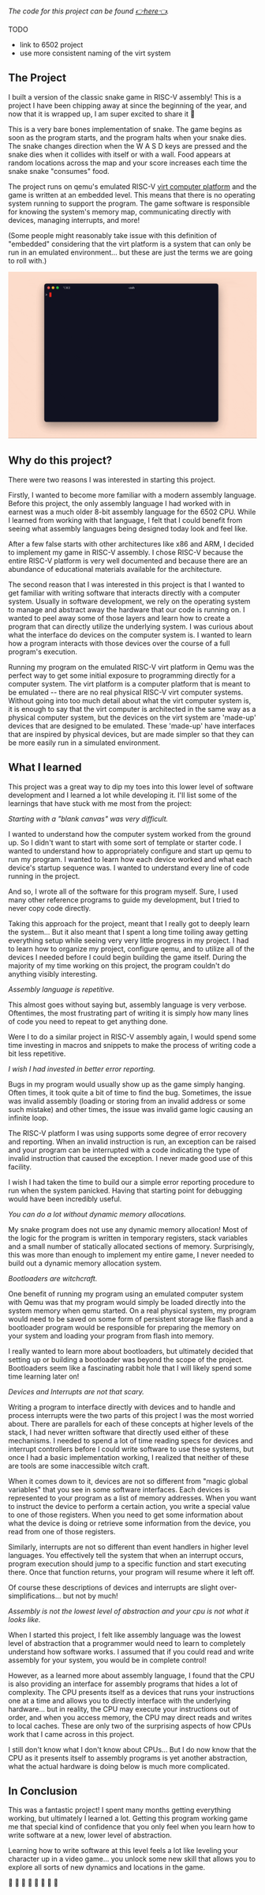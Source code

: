 _The code for this project can be found [👉here👈](https://github.com/bcarlborg/snake-game-in-riscv-assembly)._

TODO
- link to 6502 project
- use more consistent naming of the virt system


## The Project
I built a version of the classic snake game in RISC-V assembly! This is a project I have been chipping away at since the beginning of the year, and now that it is wrapped up, I am super excited to share it 🤗

This is a very bare bones implementation of snake. The game begins as soon as the program starts, and the program halts when your snake dies. The snake changes direction when the W A S D keys are pressed and the snake dies when it collides with itself or with a wall. Food appears at random locations across the map and your score increases each time the snake snake "consumes" food.

The project runs on qemu's emulated RISC-V [virt computer platform](https://www.qemu.org/docs/master/system/riscv/virt.html) and the game is written at an embedded level. This means that there is no operating system running to support the program. The game software is responsible for knowing the system's memory map, communicating directly with devices, managing interrupts, and more!

(Some people might reasonably take issue with this definition of "embedded" considering that the virt platform is a system that can only be run in an emulated environment... but these are just the terms we are going to roll with.)

![snake like game demo](snake-final-demo.gif)

## Why do this project?
There were two reasons I was interested in starting this project.

Firstly, I wanted to become more familiar with a modern assembly language. Before this project, the only assembly language I had worked with in earnest was a much older 8-bit assembly language for the 6502 CPU. While I learned from working with that language, I felt that I could benefit from seeing what assembly languages being designed today look and feel like.

After a few false starts with other architectures like x86 and ARM, I decided to implement my game in RISC-V assembly. I chose RISC-V because the entire RISC-V platform is very well documented and because there are an abundance of educational materials available for the architecture.

The second reason that I was interested in this project is that I wanted to get familiar with writing software that interacts directly with a computer system. Usually in software development, we rely on the operating system to manage and abstract away the hardware that our code is running on. I wanted to peel away some of those layers and learn how to create a program that can directly utilize the underlying system. I was curious about what the interface do devices on the computer system is. I wanted to learn how a program interacts with those devices over the course of a full program's execution.

Running my program on the emulated RISC-V virt platform in Qemu was the perfect way to get some initial exposure to programming directly for a computer system. The virt platform is a computer platform that is meant to be emulated -- there are no real physical RISC-V virt computer systems. Without going into too much detail about what the virt computer system is, it is enough to say that the virt computer is architected in the same way as a physical computer system, but the devices on the virt system are 'made-up' devices that are designed to be emulated. These 'made-up' have interfaces that are inspired by physical devices, but are made simpler so that they can be more easily run in a simulated environment.

## What I learned 
This project was a great way to dip my toes into this lower level of software development and I learned a lot while developing it. I'll list some of the learnings that have stuck with me most from the project:

_Starting with a "blank canvas" was very difficult._

I wanted to understand how the computer system worked from the ground up. So I didn't want to start with some sort of template or starter code. I wanted to understand how to appropriately configure and start up qemu to run my program. I wanted to learn how each device worked and what each device's startup sequence was. I wanted to understand every line of code running in the project.

And so, I wrote all of the software for this program myself. Sure, I used many other reference programs to guide my development, but I tried to never copy code directly.

Taking this approach for the project, meant that I really got to deeply learn the system... But it also meant that I spent a long time toiling away getting everything setup while seeing very very little progress in my project. I had to learn how to organize my project, configure qemu, and to utilize all of the devices I needed before I could begin building the game itself. During the majority of my time working on this project, the program couldn't do anything visibly interesting.

_Assembly language is repetitive._

This almost goes without saying but, assembly language is very verbose. Oftentimes, the most frustrating part of writing it is simply how many lines of code you need to repeat to get anything done.

Were I to do a similar project in RISC-V assembly again, I would spend some time investing in macros and snippets to make the process of writing code a bit less repetitive.

_I wish I had invested in better error reporting._

Bugs in my program would usually show up as the game simply hanging. Often times, it took quite a bit of time to find the bug. Sometimes, the issue was invalid assembly (loading or storing from an invalid address or some such mistake) and other times, the issue was invalid game logic causing an infinite loop.

The RISC-V platform I was using supports some degree of error recovery and reporting. When an invalid instruction is run, an exception can be raised and your program can be interrupted with a code indicating the type of invalid instruction that caused the exception. I never made good use of this facility.

I wish I had taken the time to build our a simple error reporting procedure to run when the system panicked. Having that starting point for debugging would have been incredibly useful.

_You can do a lot without dynamic memory allocations._

My snake program does not use any dynamic memory allocation! Most of the logic for the program is written in temporary registers, stack variables and a small number of statically allocated sections of memory. Surprisingly, this was more than enough to implement my entire game, I never needed to build out a dynamic memory allocation system.

_Bootloaders are witchcraft._

One benefit of running my program using an emulated computer system with Qemu was that my program would simply be loaded directly into the system memory when qemu started. On a real physical system, my program would need to be saved on some form of persistent storage like flash and a bootloader program would be responsible for preparing the memory on your system and loading your program from flash into memory.

I really wanted to learn more about bootloaders, but ultimately decided that setting up or building a bootloader was beyond the scope of the project. Bootloaders seem like a fascinating rabbit hole that I will likely spend some time learning later on!

_Devices and Interrupts are not that scary._

Writing a program to interface directly with devices and to handle and process interrupts were the two parts of this project I was the most worried about. There are parallels for each of these concepts at higher levels of the stack, I had never written software that directly used either of these mechanisms. I needed to spend a lot of time reading specs for devices and interrupt controllers before I could write software to use these systems, but once I had a basic implementation working, I realized that neither of these are tools are some inaccessible witch craft.

When it comes down to it, devices are not so different from "magic global variables" that you see in some software interfaces. Each devices is represented to your program as a list of memory addresses. When you want to instruct the device to perform a certain action, you write a special value to one of those registers. When you need to get some information about what the device is doing or retrieve some information from the device, you read from one of those registers.

Similarly, interrupts are not so different than event handlers in higher level languages. You effectively tell the system that when an interrupt occurs, program execution should jump to a specific function and start executing there. Once that function returns, your program will resume where it left off.

Of course these descriptions of devices and interrupts are slight over-simplifications... but not by much! 

_Assembly is not the lowest level of abstraction and your cpu is not what it looks like._

When I started this project, I felt like assembly language was the lowest level of abstraction that a programmer would need to learn to completely understand how software works. I assumed that if you could read and write assembly for your system, you would be in complete control!

However, as a learned more about assembly language, I found that the CPU is also providing an interface for assembly programs that hides a lot of complexity. The CPU presents itself as a devices that runs your instructions one at a time and allows you to directly interface with the underlying hardware... but in reality, the CPU may execute your instructions out of order, and when you access memory, the CPU may direct reads and writes to local caches. These are only two of the surprising aspects of how CPUs work that I came across in this project.

I still don't know what I don't know about CPUs... But I do now know that the CPU as it presents itself to assembly programs is yet another abstraction, what the actual hardware is doing below is much more complicated.

## In Conclusion
This was a fantastic project! I spent many months getting everything working, but ultimately I learned a lot. Getting this program working game me that special kind of confidence that you only feel when you learn how to write software at a new, lower level of abstraction.

Learning how to write software at this level feels a lot like leveling your character up in a video game... you unlock some new skill that allows you to explore all sorts of new dynamics and locations in the game.

🐍 🐍 🐍 🐍 🐍 🐍 🐍 🐍